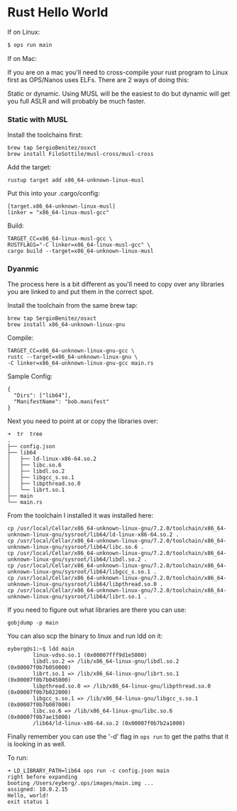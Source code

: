 Rust Hello World
==================

If on Linux:

```sh
$ ops run main
```

If on Mac:

If you are on a mac you'll need to cross-compile your rust program to
Linux first as OPS/Nanos uses ELFs. There are 2 ways of doing this:

Static or dynamic. Using MUSL will be the easiest to do but dynamic will
get you full ASLR and will probably be much faster.

### Static with MUSL

Install the toolchains first:
```
brew tap SergioBenitez/osxct
brew install FiloSottile/musl-cross/musl-cross
```

Add the target:
```
rustup target add x86_64-unknown-linux-musl
```

Put this into your .cargo/config:
```
[target.x86_64-unknown-linux-musl]
linker = "x86_64-linux-musl-gcc"
```

Build:

```
TARGET_CC=x86_64-linux-musl-gcc \
RUSTFLAGS="-C linker=x86_64-linux-musl-gcc" \
cargo build --target=x86_64-unknown-linux-musl
```

### Dyanmic

The process here is a bit different as you'll need to copy over any
libraries you are linked to and put them in the correct spot.

Install the toolchain from the same brew tap:
```
brew tap SergioBenitez/osxct
brew install x86_64-unknown-linux-gnu
```

Compile:
```
TARGET_CC=x86_64-unknown-linux-gnu-gcc \
rustc --target=x86_64-unknown-linux-gnu \
-C linker=x86_64-unknown-linux-gnu-gcc main.rs
```

Sample Config:
```
{
  "Dirs": ["lib64"],
  "ManifestName": "bob.manifest"
}
```

Next you need to point at or copy the libraries over:

```
➜  tr  tree
.
├── config.json
├── lib64
│   ├── ld-linux-x86-64.so.2
│   ├── libc.so.6
│   ├── libdl.so.2
│   ├── libgcc_s.so.1
│   ├── libpthread.so.0
│   └── librt.so.1
├── main
└── main.rs
```

From the toolchain I installed it was installed here:

```
cp /usr/local/Cellar/x86_64-unknown-linux-gnu/7.2.0/toolchain/x86_64-unknown-linux-gnu/sysroot/lib64/ld-linux-x86-64.so.2 .
cp /usr/local/Cellar/x86_64-unknown-linux-gnu/7.2.0/toolchain/x86_64-unknown-linux-gnu/sysroot/lib64/libc.so.6 .
cp /usr/local/Cellar/x86_64-unknown-linux-gnu/7.2.0/toolchain/x86_64-unknown-linux-gnu/sysroot/lib64/libdl.so.2 .
cp /usr/local/Cellar/x86_64-unknown-linux-gnu/7.2.0/toolchain/x86_64-unknown-linux-gnu/sysroot/lib64/libgcc_s.so.1 .
cp /usr/local/Cellar/x86_64-unknown-linux-gnu/7.2.0/toolchain/x86_64-unknown-linux-gnu/sysroot/lib64/libpthread.so.0 .
cp /usr/local/Cellar/x86_64-unknown-linux-gnu/7.2.0/toolchain/x86_64-unknown-linux-gnu/sysroot/lib64/librt.so.1 .
```

If you need to figure out what libraries are there you can use:

```
gobjdump -p main
```

You can also scp the binary to linux and run ldd on it:

```
eyberg@s1:~$ ldd main
        linux-vdso.so.1 (0x00007fff9d1e5000)
        libdl.so.2 => /lib/x86_64-linux-gnu/libdl.so.2 (0x00007f0b7b050000)
        librt.so.1 => /lib/x86_64-linux-gnu/librt.so.1 (0x00007f0b7b045000)
        libpthread.so.0 => /lib/x86_64-linux-gnu/libpthread.so.0 (0x00007f0b7b022000)
        libgcc_s.so.1 => /lib/x86_64-linux-gnu/libgcc_s.so.1 (0x00007f0b7b007000)
        libc.so.6 => /lib/x86_64-linux-gnu/libc.so.6 (0x00007f0b7ae15000)
        /lib64/ld-linux-x86-64.so.2 (0x00007f0b7b2a1000)
```

Finally remember you can use the '-d' flag in ```ops run``` to get the
paths that it is looking in as well.

To run:

```
➜ LD_LIBRARY_PATH=lib64 ops run -c config.json main
right before expanding
booting /Users/eyberg/.ops/images/main.img ...
assigned: 10.0.2.15
Hello, world!
exit status 1
```

